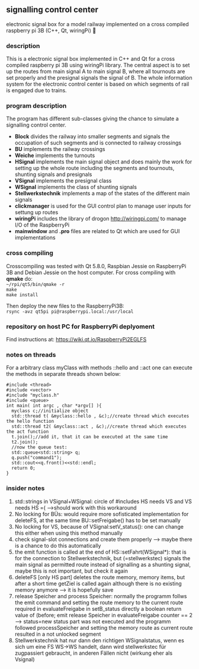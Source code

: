 ## signalling control center
electronic signal box for a model railway implemented on a cross compiled raspberry pi 3B (C++, Qt, wiringPi) :bullettrain_side:

### description
This is a electronic signal box implemented in C++ and Qt for a cross compiled raspberry pi 3B using wiringPi library.
The central aspect is to set up the routes from main signal A to main signal B, where all tournouts are set properly and the presignal signals the signal of B.
The whole information system for the electronic control center is based on which segments of rail is engaged due to trains.

### program description
The program has different sub-classes giving the chance to simulate a signalling control center.  
- **Block** divides the railway into smaller segments and signals the occupation of such segments and is connected to railway crossings
- **BU** implements the railway crossings
- **Weiche** implements the turnouts
- **HSignal** implements the main signal object and does mainly the work for setting up the whole route including the segments and tournouts, shunting signals and presignals 
- **VSignal** implements the presignal class
- **WSignal** implements the class of shunting signals
- **Stellwerkstechnik** implements a map of the states of the different main signals
- **clickmanager** is used for the GUI control plan to manage user inputs for settung up routes
- **wiringPi** includes the library of drogon http://wiringpi.com/ to manage I/O of the RaspberryPi
- **mainwindow** and **.pro** files are related to Qt which are used for GUI implementations
### cross compiling
Crosscompiling was tested with Qt 5.8.0, Raspbian Jessie on RaspberryPi 3B and Debian Jessie on the host computer.
For cross compiling with **qmake** do:  
`~/rpi/qt5/bin/qmake -r`  
`make`  
`make install`  

Then deploy the new files to the RaspberryPi3B:  
`rsync -avz qt5pi pi@raspberrypi.local:/usr/local`  

### repository on host PC for RaspberryPi deplyoment
Find instructions at:
https://wiki.qt.io/RaspberryPi2EGLFS

### notes on threads
For a arbitrary class myClass with methods ::hello and ::act one can execute the methods in separate threads shown below:
```#include <iostream>
#include <thread>
#include <vector>
#include "myclass.h"
#include <queue>
int main( int argc , char *argv[] ){
  myclass c;//initialize object
  std::thread t( &myclass::hello , &c);//create thread which executes the hello function
  std::thread t2( &myclass::act , &c);//create thread which executes the act function
  t.join();//add it, that it can be executed at the same time
  t2.join();
  //now the queue test:
  std::queue<std::string> q;
  q.push("command1");
  std::cout<<q.front()<<std::endl;
  return 0;
}
```

### insider notes
1. std::strings in VSignal+WSignal: circle of \#includes HS needs VS and VS needs HS =(  -->should work with this workaround 
2. No locking for BÜs: would require more sofisticated implementation for deleteFS, at the same time BU::setFreigabe() has to be set manually
3. No locking for VS, because of VSignal:setV_status(): one can change this either when using this method manually
4. check signal-slot connections and create them properly --> maybe there is a chance to do this automatically
5. the emit function is called at the end of HS::setFahrt(WSignal*): that is for the connection to Stellwerkstechnik, but (=stellwerkstec) signals the main signal as permitted route instead of signalling as a shunting signal, maybe this is not important, but check it again
6. deleteFS [only HS part] deletes the route memory, memory items, but after a short time getZiel is called again although there is no existing memory anymore --> it is hopefully save
7. release Speicher and process Speicher: normally the programm follws the emit command and setting the route memory to the current route required in evaluateFreigabe in setB_status directly a boolean return value of (before; emit release Speicher in evaluateFreigabe counter == 2 --> status=new status part was not executed and the programm followed processSpeicher and setting the memory route as current route resulted in a not unlocked segment
8. Stellwerkstechnik hat nur dann den richtigen WSignalstatus, wenn es sich um eine FS WS->WS handelt, dann wird stellwerkstec für zugpassiert gebraucht, in anderen Fällen nicht (wirkung eher als Vsignal)